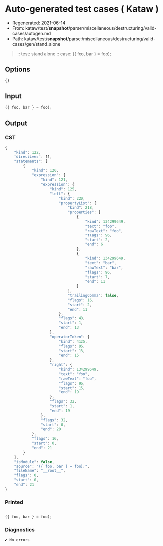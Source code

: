 # Auto-generated test cases ( Kataw )
- Regenerated: 2021-06-14
- From: kataw/test/__snapshot__/parser/miscellaneous/destructuring/valid-cases/autogen.md
- Path: kataw/test/__snapshot__/parser/miscellaneous/destructuring/valid-cases/gen/stand_alone
> :: test: stand alone
> :: case: ({ foo, bar } = foo);
## Options

`````js
{}
`````
## Input

`````js
({ foo, bar } = foo);
`````
## Output

### CST

```javascript
{
    "kind": 122,
    "directives": [],
    "statements": [
        {
            "kind": 120,
            "expression": {
                "kind": 121,
                "expression": {
                    "kind": 125,
                    "left": {
                        "kind": 220,
                        "propertyList": {
                            "kind": 218,
                            "properties": [
                                {
                                    "kind": 134299649,
                                    "text": "foo",
                                    "rawText": "foo",
                                    "flags": 96,
                                    "start": 2,
                                    "end": 6
                                },
                                {
                                    "kind": 134299649,
                                    "text": "bar",
                                    "rawText": "bar",
                                    "flags": 96,
                                    "start": 7,
                                    "end": 11
                                }
                            ],
                            "trailingComma": false,
                            "flags": 16,
                            "start": 2,
                            "end": 11
                        },
                        "flags": 48,
                        "start": 1,
                        "end": 13
                    },
                    "operatorToken": {
                        "kind": 4125,
                        "flags": 96,
                        "start": 13,
                        "end": 15
                    },
                    "right": {
                        "kind": 134299649,
                        "text": "foo",
                        "rawText": "foo",
                        "flags": 96,
                        "start": 15,
                        "end": 19
                    },
                    "flags": 32,
                    "start": 1,
                    "end": 19
                },
                "flags": 32,
                "start": 0,
                "end": 20
            },
            "flags": 16,
            "start": 0,
            "end": 21
        }
    ],
    "isModule": false,
    "source": "({ foo, bar } = foo);",
    "fileName": "__root__",
    "flags": 0,
    "start": 0,
    "end": 21
}
```

### Printed

```javascript

({ foo, bar } = foo);

```

### Diagnostics

```javascript
✔ No errors
```

